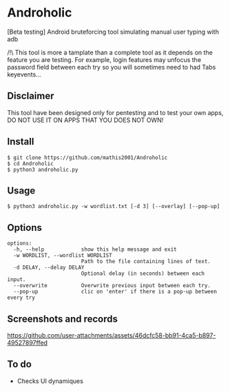 # Androholic
[Beta testing] Android bruteforcing tool simulating manual user typing with adb

/!\ This tool is more a tamplate than a complete tool as it depends on the feature you are testing.
For example, login features may unfocus the password field between each try so you will sometimes need to had Tabs keyevents...

## Disclaimer

This tool have been designed only for pentesting and to test your own apps, DO NOT USE IT ON APPS THAT YOU DOES NOT OWN!

## Install

```
$ git clone https://github.com/mathis2001/Androholic
$ cd Androholic
$ python3 androholic.py
```

## Usage

```
$ python3 androholic.py -w wordlist.txt [-d 3] [--overlay] [--pop-up]
```

## Options

```
options:
  -h, --help            show this help message and exit
  -w WORDLIST, --wordlist WORDLIST
                        Path to the file containing lines of text.
  -d DELAY, --delay DELAY
                        Optional delay (in seconds) between each input.
  --overwrite           Overwrite previous input between each try.
  --pop-up              clic on 'enter' if there is a pop-up between every try
```

## Screenshots and records

https://github.com/user-attachments/assets/46dcfc58-bb91-4ca5-b897-49527897ffed

## To do

- Checks UI dynamiques
